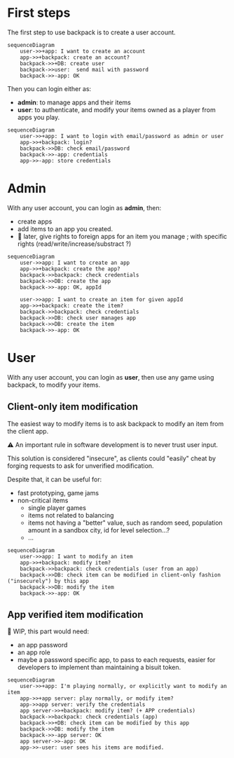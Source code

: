 # First steps

The first step to use backpack is to create a user account.

```mermaid
sequenceDiagram
    user->>+app: I want to create an account
    app->>+backpack: create an account?
    backpack->>+DB: create user
    backpack->>user:  send mail with password
    backpack->>-app: OK
```

Then you can login either as:

- **admin**: to manage apps and their items
- **user**: to authenticate, and modify your items owned as a player from apps you play.

```mermaid
sequenceDiagram
    user->>+app: I want to login with email/password as admin or user
    app->>+backpack: login?
    backpack->>DB: check email/password
    backpack->>-app: credentials
    app->>-app: store credentials
```

# Admin

With any user account, you can login as **admin**, then:

- create apps
- add items to an app you created.
- :construction: later, give rights to foreign apps for an item you manage ; with specific rights (read/write/increase/substract ?)

```mermaid
sequenceDiagram
    user->>app: I want to create an app
    app->>+backpack: create the app?
    backpack->>backpack: check credentials
    backpack->>DB: create the app
    backpack->>-app: OK, appId

    user->>app: I want to create an item for given appId
    app->>+backpack: create the item?
    backpack->>backpack: check credentials
    backpack->>DB: check user manages app
    backpack->>DB: create the item
    backpack->>-app: OK
```

# User

With any user account, you can login as **user**, then use any game using backpack, to modify your items.

## Client-only item modification

The easiest way to modify items is to ask backpack to modify an item from the client app.

:warning: An important rule in software development is to never trust user input.

This solution is considered "insecure", as clients could "easily" cheat by forging requests to ask for unverified modification.

Despite that, it can be useful for:

- fast prototyping, game jams
- non-critical items
  - single player games
  - items not related to balancing
  - items not having a "better" value, such as random seed, population amount in a sandbox city, id for level selection...?
  - ...

```mermaid
sequenceDiagram
    user->>app: I want to modify an item
    app->>+backpack: modify item?
    backpack->>backpack: check credentials (user from an app)
    backpack->>DB: check item can be modified in client-only fashion ("insecurely") by this app
    backpack->>DB: modify the item
    backpack->>-app: OK
```

## App verified item modification

:construction: WIP, this part would need:

- an app password
- an app role
- maybe a password specific app, to pass to each requests, easier for developers to implement than maintaining a bisuit token.

```mermaid
sequenceDiagram
    user->>+app: I'm playing normally, or explicitly want to modify an item
    app->>+app server: play normally, or modify item?
    app->>app server: verify the credentials
    app server->>+backpack: modify item? (+ APP credentials)
    backpack->>backpack: check credentials (app)
    backpack->>+DB: check item can be modified by this app
    backpack->>DB: modify the item
    backpack->>-app server: OK
    app server->>-app: OK
    app->>-user: user sees his items are modified.
```
